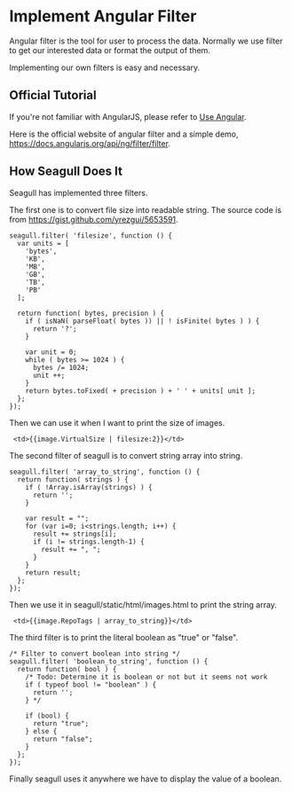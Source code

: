 
# Implement Angular Filter

Angular filter is the tool for user to process the data. Normally we use filter to get our interested data or format the output of them.

Implementing our own filters is easy and necessary.

## Official Tutorial

If you're not familiar with AngularJS, please refer to [Use Angular](use-angularjs.md).

Here is the official website of angular filter and a simple demo, <https://docs.angularjs.org/api/ng/filter/filter>.

## How Seagull Does It

Seagull has implemented three filters.

The first one is to convert file size into readable string. The source code is from <https://gist.github.com/yrezgui/5653591>.

```
seagull.filter( 'filesize', function () {
  var units = [
    'bytes',
    'KB',
    'MB',
    'GB',
    'TB',
    'PB'
  ];

  return function( bytes, precision ) {
    if ( isNaN( parseFloat( bytes )) || ! isFinite( bytes ) ) {
      return '?';
    }

    var unit = 0;
    while ( bytes >= 1024 ) {
      bytes /= 1024;
      unit ++;
    }
    return bytes.toFixed( + precision ) + ' ' + units[ unit ];
  };
});
```

Then we can use it when I want to print the size of images.

```
 <td>{{image.VirtualSize | filesize:2}}</td>
```

The second filter of seagull is to convert string array into string.

```
seagull.filter( 'array_to_string', function () {
  return function( strings ) {
    if ( !Array.isArray(strings) ) {
      return '';
    }

    var result = "";
    for (var i=0; i<strings.length; i++) {
      result += strings[i];
      if (i != strings.length-1) {
        result += ", ";
      }
    }
    return result;
  };
});
```

Then we use it in seagull/static/html/images.html to print the string array.

```
 <td>{{image.RepoTags | array_to_string}}</td>
```

The third filter is to print the literal boolean as "true" or "false".

```
/* Filter to convert boolean into string */
seagull.filter( 'boolean_to_string', function () {
  return function( bool ) {
    /* Todo: Determine it is boolean or not but it seems not work
    if ( typeof bool != "boolean" ) {
      return '';
    } */

    if (bool) {
      return "true";
    } else {
      return "false";
    }
  };
});
```

Finally seagull uses it anywhere we have to display the value of a boolean.
